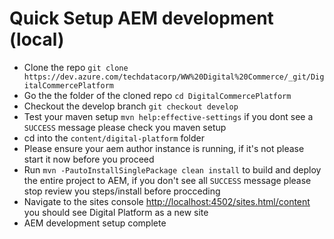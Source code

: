 # Quick Setup AEM development (local)

- Clone the repo `git clone https://dev.azure.com/techdatacorp/WW%20Digital%20Commerce/_git/DigitalCommercePlatform`
- Go the the folder of the cloned repo `cd DigitalCommercePlatform`
- Checkout the develop branch `git checkout develop`
- Test your maven setup `mvn help:effective-settings` if you dont see a `SUCCESS` message please check you maven setup
- cd into the `content/digital-platform` folder
- Please ensure your aem author instance is running, if it's not please start it now before you proceed
- Run `mvn -PautoInstallSinglePackage clean install` to build and deploy the entire project to AEM, if you don't see all `SUCCESS` message please stop review you steps/install before procceding
- Navigate to the sites console [http://localhost:4502/sites.html/content](http://localhost:4502/sites.html/content) you should see Digital Platform as a new site 
- AEM development setup complete 
